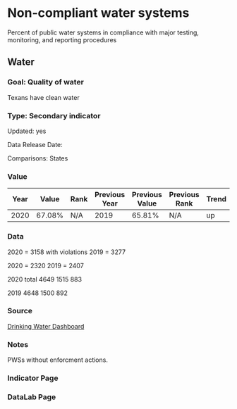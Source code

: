 # Non-compliant water systems

Percent of public water systems in compliance with major testing, monitoring, and reporting procedures

## Water

### Goal: Quality of water

Texans have clean water

### Type: Secondary indicator

Updated: yes

Data Release Date: 

Comparisons: States

### Value

| Year      |  Value      | Rank        | Previous Year | Previous Value | Previous Rank | Trend | 
| ----------- | ----------- | ----------- | ----------- | ----------- | ----------- | -----------|
|   2020      |     67.08%    |    N/A     |   2019     |   65.81%    |      N/A    |    up      |

### Data

2020 = 3158 with violations
2019 = 3277

2020 = 2320
2019 = 2407

2020 total 
4649
1515
883

2019
4648
1500
892



### Source

[Drinking Water Dashboard](https://echo.epa.gov/trends/comparative-maps-dashboards/drinking-water-dashboard?state=Texas&view=activity&criteria=basic&yearview=FY)

### Notes

PWSs without enforcment actions.


### Indicator Page


### DataLab Page